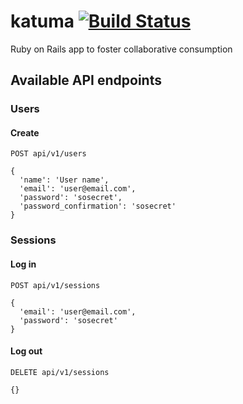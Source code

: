 # katuma [![Build Status](https://travis-ci.org/coopdevs/katuma.png?branch=develop)](https://travis-ci.org/coopdevs/katuma)

Ruby on Rails app to foster collaborative consumption

## Available API endpoints

### Users
#### Create
```
POST api/v1/users

{
  'name': 'User name',
  'email': 'user@email.com',
  'password': 'sosecret',
  'password_confirmation': 'sosecret'
}
```

### Sessions
#### Log in
```
POST api/v1/sessions

{
  'email': 'user@email.com',
  'password': 'sosecret'
}
```
#### Log out
```
DELETE api/v1/sessions

{}
```
